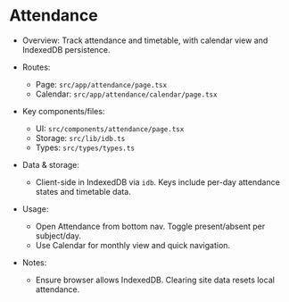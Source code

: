 # Attendance

- Overview: Track attendance and timetable, with calendar view and IndexedDB persistence.

- Routes:
  - Page: `src/app/attendance/page.tsx`
  - Calendar: `src/app/attendance/calendar/page.tsx`

- Key components/files:
  - UI: `src/components/attendance/page.tsx`
  - Storage: `src/lib/idb.ts`
  - Types: `src/types/types.ts`

- Data & storage:
  - Client-side in IndexedDB via `idb`. Keys include per-day attendance states and timetable data.

- Usage:
  - Open Attendance from bottom nav. Toggle present/absent per subject/day.
  - Use Calendar for monthly view and quick navigation.

- Notes:
  - Ensure browser allows IndexedDB. Clearing site data resets local attendance.
